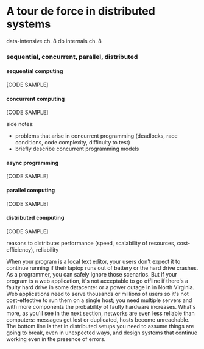# A tour de force in distributed systems
data-intensive ch. 8
db internals ch. 8

### sequential, concurrent, parallel, distributed
#### sequential computing
[CODE SAMPLE]

#### concurrent computing
[CODE SAMPLE]

side notes:
- problems that arise in concurrent programming (deadlocks, race conditions, code complexity, difficulty to test)
- briefly describe concurrent programming models

#### async programming

[CODE SAMPLE]

#### parallel computing
[CODE SAMPLE]

#### distributed computing
[CODE SAMPLE]

reasons to distribute: performance (speed, scalability of resources, cost-efficiency), reliability

When your program is a local text editor, your users don't expect it to continue running if their laptop runs out of battery or the hard drive crashes. As a programmer, you can safely ignore those scenarios. But if your program is a web application, it's not acceptable to go offline if there's a faulty hard drive in some datacenter or a power outage in in North Virginia. Web applications need to serve thousands or millions of users so it's not cost-effective to run them on a single host; you need multiple servers and with more components the probability of faulty hardware increases. What's more, as you'll see in the next section, networks are even less reliable than computers: messages get lost or duplicated, hosts become unreachable. The bottom line is that in distributed setups you need to assume things are going to break, even in unexpected ways, and design systems that continue working even in the presence of errors.
